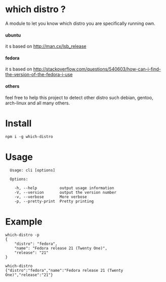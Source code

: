 # which distro ?

A module to let you know which distro you are specifically running own.


#### ubuntu

it s based on http://man.cx/lsb_release


#### fedora

it s based on http://stackoverflow.com/questions/540603/how-can-i-find-the-version-of-the-fedora-i-use


#### others

feel free to help this project to detect other distro such debian, gentoo, arch-linux and all many others.

# Install

```
npm i -g which-distro
```

# Usage

```
  Usage: cli [options]

  Options:

    -h, --help          output usage information
    -V, --version       output the version number
    -v, --verbose       More verbose
    -p, --pretty-print  Pretty printing
```

# Example

```
which-distro -p
{
    "distro": "fedora",
    "name": "Fedora release 21 (Twenty One)",
    "release": "21"
}
```


```
which-distro
{"distro":"fedora","name":"Fedora release 21 (Twenty One)","release":"21"}
```